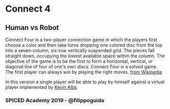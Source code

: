 # Connect 4

## Human vs Robot

Connect Four is a two-player connection game in which the players first choose a color and then take turns dropping one colored disc from the top into a seven-column, six-row vertically suspended grid. The pieces fall straight down, occupying the lowest available space within the column. The objective of the game is to be the first to form a horizontal, vertical, or diagonal line of four of one's own discs. Connect Four is a solved game. The first player can always win by playing the right moves.
[from Wikipedia](https://en.wikipedia.org/wiki/Connect_Four)

In this version a single player will be able to play by himself against a virtual player implemented by [Kevin Albs](http://kevinalbs.com/connect4/back-end/index.php/getMoves).

### SPICED Academy 2019 - @filippoguida

[screenshot]: ./screenshot.png
